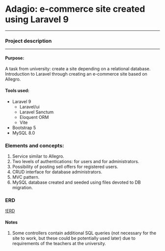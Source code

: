 # Adagio: e-commerce site created using Laravel 9
---
### Project description
---
#### Purpose:
A task from university: create a site depending on a relational database.
Introduction to Laravel through creating an e-commerce site based on Allegro.
#### Tools used:
- Laravel 9
    -   Laravel/ui
    -   Laravel Sanctum
    -   Eloquent ORM
    -   Vite
- Bootstrap 5
- MySQL 8.0

### Elements and concepts:
1. Service similar to Allegro.
2. Two levels of authentications: for users and for administrators.
2. Possibility of posting sell offers for registered users.
3. CRUD interface for database administrators.
4. MVC pattern.
5. MySQL database created and seeded using files devoted to DB migration.

### ERD
[!ERD](/ERD.png "ERD")

#### Notes
1. Some controllers contain additional SQL queries (not necessary for the site to work, but these could be potentially used later) due to requirements of the teachers at the university.
